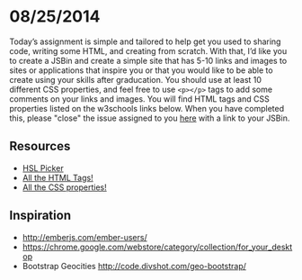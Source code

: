 # 08/25/2014
Today’s assignment is simple and tailored to help get you used to sharing code, writing some HTML, and creating from scratch.
With that, I’d like you to create a JSBin and create a simple site that has 5-10 links and images to sites or applications that inspire you or that you would like to be able to create using your skills after graducation.
You should use at least 10 different CSS properties, and feel free to use `<p></p>` tags to add some comments on your links and images.
You will find HTML tags and CSS properties listed on the w3schools links below.
When you have completed this, please "close" the issue assigned to you [here](https://github.com/TIY-GVL-FEE-2014-Aug/Assignments/issues) with a link to your JSBin.

## Resources
-	[HSL Picker](http://hslpicker.com/)
-	[All the HTML Tags!](https://developer.mozilla.org/en-US/docs/Web/HTML/Element)
-	[All the CSS properties!](https://developer.mozilla.org/en-US/docs/Web/CSS/Reference)

## Inspiration
- http://emberjs.com/ember-users/
- https://chrome.google.com/webstore/category/collection/for_your_desktop
- Bootstrap Geocities http://code.divshot.com/geo-bootstrap/
